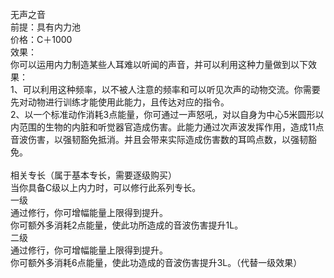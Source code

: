 <title>无声之音</title>
<meta name="GENERATOR" content="WinCHM">
<meta http-equiv="Content-Type" content="text/html; charset=gb2312">
<br>无声之音
<br>前提：具有内力池
<br>价格：C＋1000
<br>效果：
<br>你可以运用内力制造某些人耳难以听闻的声音，并可以利用这种力量做到以下效果：
<br>1、可以利用这种频率，以不被人注意的频率和可以听见次声的动物交流。你需要先对动物进行训练才能使用此能力，且传达对应的指令。
<br>2、以一个标准动作消耗3点能量，你可通过一声怒吼，对以自身为中心5米圆形以内范围的生物的内脏和听觉器官造成伤害。此能力通过次声波发挥作用，造成11点音波伤害，以强韧豁免抵消。并且会带来实际造成伤害数的耳鸣点数，以强韧豁免。
<br>
<br>相关专长（属于基本专长，需要逐级购买）
<br>当你具备C级以上内力时，可以修行此系列专长。
<br>一级
<br>通过修行，你可增幅能量上限得到提升。
<br>你可额外多消耗2点能量，使此功所造成的音波伤害提升1L。
<br>二级
<br>通过修行，你可增幅能量上限得到提升。
<br>你可额外多消耗6点能量，使此功造成的音波伤害提升3L。（代替一级效果）
<br>